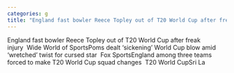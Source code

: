 ```yaml
---
categories: g
title: "England fast bowler Reece Topley out of T20 World Cup after freak injury  Wide World of Sports"
---
```

England fast bowler Reece Topley out of T20 World Cup after freak injury&nbsp;&nbsp;Wide World of SportsPoms dealt ‘sickening’ World Cup blow amid ‘wretched’ twist for cursed star&nbsp;&nbsp;Fox SportsEngland among three teams forced to make T20 World Cup squad changes&nbsp;&nbsp;T20 World CupSri La